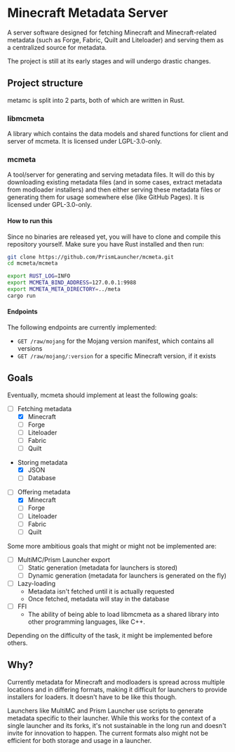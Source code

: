 # Minecraft Metadata Server

A server software designed for fetching Minecraft and Minecraft-related
metadata (such as Forge, Fabric, Quilt and Liteloader) and serving them as a
centralized source for metadata.

The project is still at its early stages and will undergo drastic changes.

## Project structure

metamc is split into 2 parts, both of which are written in Rust.

### libmcmeta

A library which contains the data models and shared functions for client and
server of mcmeta. It is licensed under LGPL-3.0-only.

### mcmeta

A tool/server for generating and serving metadata files. It will do this by
downloading existing metadata files (and in some cases, extract metadata from
modloader installers) and then either serving these metadata files or
generating them for usage somewhere else (like GitHub Pages). It is licensed
under GPL-3.0-only.

#### How to run this

Since no binaries are released yet, you will have to clone and compile this
repository yourself. Make sure you have Rust installed and then run:

```sh
git clone https://github.com/PrismLauncher/mcmeta.git
cd mcmeta/mcmeta

export RUST_LOG=INFO
export MCMETA_BIND_ADDRESS=127.0.0.1:9988
export MCMETA_META_DIRECTORY=../meta
cargo run
```

#### Endpoints

The following endpoints are currently implemented:

- `GET /raw/mojang` for the Mojang version manifest, which contains all
versions
- `GET /raw/mojang/:version` for a specific Minecraft version, if it exists

## Goals

Eventually, mcmeta should implement at least the following goals:

- [ ] Fetching metadata
  - [x] Minecraft
  - [ ] Forge
  - [ ] Liteloader
  - [ ] Fabric
  - [ ] Quilt
- Storing metadata
  - [x] JSON
  - [ ] Database
- [ ] Offering metadata
  - [x] Minecraft
  - [ ] Forge
  - [ ] Liteloader
  - [ ] Fabric
  - [ ] Quilt

Some more ambitious goals that might or might not be implemented are:

- [ ] MultiMC/Prism Launcher export
  - [ ] Static generation (metadata for launchers is stored)
  - [ ] Dynamic generation (metadata for launchers is generated on the fly)
- [ ] Lazy-loading
  - Metadata isn't fetched until it is actually requested
  - Once fetched, metadata will stay in the database
- [ ] FFI
  - The ability of being able to load libmcmeta as a shared library into other
    programming languages, like C++.

Depending on the difficulty of the task, it might be implemented before others.

## Why?

Currently metadata for Minecraft and modloaders is spread across multiple
locations and in differing formats, making it difficult for launchers
to provide installers for loaders. It doesn't have to be like this though.

Launchers like MultiMC and Prism Launcher use scripts to generate metadata
specific to their launcher. While this works for the context of a single
launcher and its forks, it's not sustainable in the long run and doesn't
invite for innovation to happen. The current formats also might not be
efficient for both storage and usage in a launcher.
